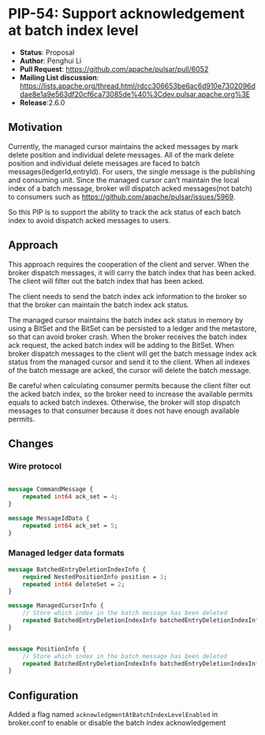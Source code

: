 # PIP-54: Support acknowledgement at batch index level

* **Status**: Proposal
* **Author**: Penghui Li
* **Pull Request**: https://github.com/apache/pulsar/pull/6052
* **Mailing List discussion**: https://lists.apache.org/thread.html/rdcc306653be6ac6d910e7302096ddae8e1a9e563df20cf6ca73085de%40%3Cdev.pulsar.apache.org%3E
* **Release**:2.6.0


## Motivation

Currently, the managed cursor maintains the acked messages by mark delete position and individual delete messages. All of the mark delete position and individual delete messages are faced to batch messages(ledgerId,entryId). For users, the single message is the publishing and consuming unit. Since the managed cursor can’t maintain the local index of a batch message, broker will dispatch acked messages(not batch) to consumers such as https://github.com/apache/pulsar/issues/5969.

So this PIP is to support the ability to track the ack status of each batch index to avoid dispatch acked messages to users.

## Approach

This approach requires the cooperation of the client and server. When the broker dispatch messages, it will carry the batch index that has been acked. The client will filter out the batch index that has been acked.

The client needs to send the batch index ack information to the broker so that the broker can maintain the batch index ack status. 

The managed cursor maintains the batch index ack status in memory by using a BitSet and the BitSet can be persisted to a ledger and the metastore, so that can avoid broker crash. When the broker receives the batch index ack request, the acked batch index will be adding to the BitSet. When broker dispatch messages to the client will get the batch message index ack status from the managed cursor and send it to the client. When all indexes of the batch message are acked, the cursor will delete the batch message.

Be careful when calculating consumer permits because the client filter out the acked batch index, so the broker need to increase the available permits equals to acked batch indexes. Otherwise, the broker will stop dispatch messages to that consumer because it does not have enough available permits.

## Changes

### Wire protocol

```proto

message CommandMessage {
    repeated int64 ack_set = 4;
}
```

```proto
message MessageIdData {
    repeated int64 ack_set = 5;
}
```

### Managed ledger data formats

```proto
message BatchedEntryDeletionIndexInfo {
    required NestedPositionInfo position = 1;
    repeated int64 deleteSet = 2;
}
```

```proto
message ManagedCursorInfo {
    // Store which index in the batch message has been deleted
    repeated BatchedEntryDeletionIndexInfo batchedEntryDeletionIndexInfo = 7;
}
```

```proto

message PositionInfo {
    // Store which index in the batch message has been deleted
    repeated BatchedEntryDeletionIndexInfo batchedEntryDeletionIndexInfo = 5;
}
```

## Configuration
Added a flag named `acknowledgmentAtBatchIndexLevelEnabled` in broker.conf to enable or disable the batch index acknowledgement
